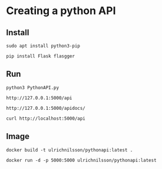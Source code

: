 # Creating a python API

## Install

`sudo apt install python3-pip`

`pip install Flask flasgger`

## Run

`python3 PythonAPI.py`

`http://127.0.0.1:5000/api`

`http://127.0.0.1:5000/apidocs/`

`curl http://localhost:5000/api`

## Image

`docker build -t ulrichnilsson/pythonapi:latest .`

`docker run -d -p 5000:5000 ulrichnilsson/pythonapi:latest`
